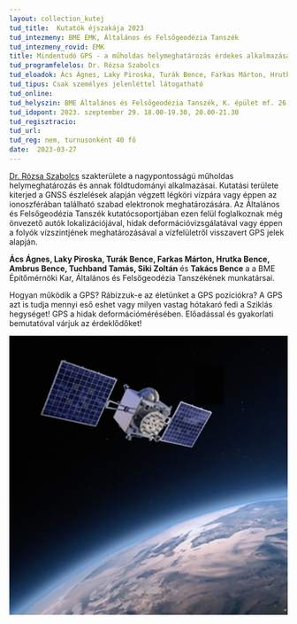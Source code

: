 ```yaml
---
layout: collection_kutej
tud_title:  Kutatók éjszakája 2023
tud_intezmeny: BME ÉMK, Általános és Felsőgeodézia Tanszék
tud_intezmeny_rovid: EMK
title: Mindentudó GPS - a műholdas helymeghatározás érdekes alkalmazásai
tud_programfelelos: Dr. Rózsa Szabolcs
tud_eloadok: Ács Ágnes, Laky Piroska, Turák Bence, Farkas Márton, Hrutka Bence, Ambrus Bence, Tuchband Tamás, Siki Zoltán, Takács Bence
tud_tipus: Csak személyes jelenléttel látogatható
tud_online: 
tud_helyszin: BME Általános és Felsőgeodézia Tanszék, K. épület mf. 26.
tud_idopont: 2023. szeptember 29. 18.00-19.30, 20.00-21.30
tud_regisztracio: 
tud_url: 
tud_reg: nem, turnusonként 40 fő
date:  2023-03-27
---
```


[Dr. Rózsa Szabolcs](http://geod.bme.hu/rozsa-szabolcs) szakterülete a nagypontosságú műholdas helymeghatározás és annak földtudományi alkalmazásai. Kutatási területe kiterjed a GNSS észlelések alapján végzett légköri vízpára vagy éppen az ionoszférában található szabad elektronok meghatározására. Az Általános és Felsőgeodézia Tanszék kutatócsoportjában ezen felül foglalkoznak még önvezető autók lokalizációjával, hidak deformációvizsgálatával vagy éppen a folyók vízszintjének meghatározásával a vízfelületről visszavert GPS jelek alapján.

**Ács Ágnes, Laky Piroska, Turák Bence, Farkas Márton, Hrutka Bence, Ambrus Bence, Tuchband Tamás, Siki Zoltán** és **Takács Bence** a a BME Építőmérnöki Kar, Általános és Felsőgeodézia Tanszékének munkatársai.

Hogyan működik a GPS? Rábízzuk-e az életünket a GPS pozíciókra? A GPS azt is tudja mennyi eső eshet vagy milyen vastag hótakaró fedi a Sziklás hegységet! GPS a hidak deformációmérésében. Előadással és gyakorlati bemutatóval várjuk az érdeklődőket!


![Mindentudó GPS - a műholdas helymeghatározás érdekes alkalmazásai](images/mindentudo-gps-muholdas-helymeghatarozas-erdekes-alkalmazasai.jpg)


